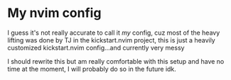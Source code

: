 # My nvim config
I guess it's not really accurate to call it _my_ config, cuz most of the heavy lifting was done by TJ in the kickstart.nvim project, this is just a heavily customized kickstart.nvim config...and currently very messy

I should rewrite this but am really comfortable with this setup and have no time at the moment, I will probably do so in the future idk.
